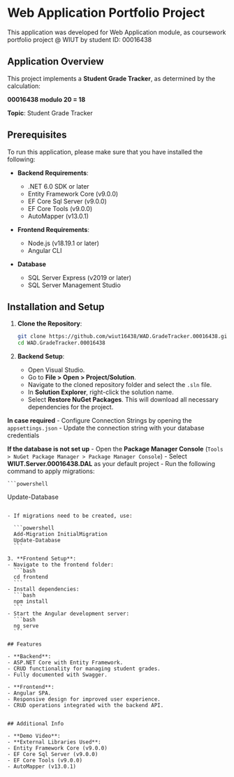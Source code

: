 # Web Application Portfolio Project

This application was developed for Web Application module, as coursework portfolio project @ WIUT by student ID: 00016438

## Application Overview

This project implements a **Student Grade Tracker**, as determined by the calculation:

**00016438 modulo 20 = 18**

**Topic**: Student Grade Tracker

## Prerequisites

To run this application, please make sure that you have installed the following:

- **Backend Requirements**:
  - .NET 6.0 SDK or later
  - Entity Framework Core (v9.0.0)
  - EF Core Sql Server (v9.0.0)
  - EF Core Tools (v9.0.0)
  - AutoMapper (v13.0.1)

- **Frontend Requirements**:
  - Node.js (v18.19.1 or later)
  - Angular CLI

- **Database**
  - SQL Server Express (v2019 or later)
  - SQL Server Management Studio

## Installation and Setup

1. **Clone the Repository**:

   ```bash
   git clone https://github.com/wiut16438/WAD.GradeTracker.00016438.git
   cd WAD.GradeTracker.00016438
   ```

2. **Backend Setup**:
    - Open Visual Studio.
    - Go to **File > Open > Project/Solution**.
    - Navigate to the cloned repository folder and select the `.sln` file.
    - In **Solution Explorer**, right-click the solution name.
    - Select **Restore NuGet Packages**. This will download all necessary dependencies for the project.
  
  **In case required**
    - Configure Connection Strings by opening the `appsettings.json`
    - Update the connection string with your database credentials
  
  **If the database is not set up**
    - Open the **Package Manager Console** (`Tools > NuGet Package Manager > Package Manager Console`)
    - Select **WIUT.Server.00016438.DAL** as your default project
    - Run the following command to apply migrations:

    ```powershell
   Update-Database
   ```

   - If migrations need to be created, use:
   
     ```powershell
     Add-Migration InitialMigration
     Update-Database
     ```

3. **Frontend Setup**:
   - Navigate to the frontend folder:
     ```bash
     cd frontend
     ```
   - Install dependencies:
     ```bash
     npm install
     ```
   - Start the Angular development server:
     ```bash
     ng serve
     ```

## Features

- **Backend**:
  - ASP.NET Core with Entity Framework.
  - CRUD functionality for managing student grades.
  - Fully documented with Swagger.

- **Frontend**:
  - Angular SPA.
  - Responsive design for improved user experience.
  - CRUD operations integrated with the backend API.


## Additional Info

- **Demo Video**: 
- **External Libraries Used**:
  - Entity Framework Core (v9.0.0)
  - EF Core Sql Server (v9.0.0)
  - EF Core Tools (v9.0.0)
  - AutoMapper (v13.0.1)
